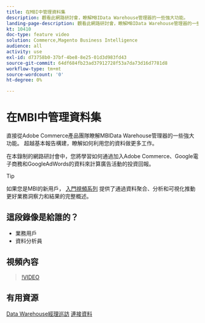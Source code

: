 ```yaml
---
title: 在MBI中管理資料集
description: 觀看此網路研討會，瞭解MBIData Warehouse管理器的一些強大功能。
landing-page-description: 觀看此網路研討會，瞭解MBIData Warehouse管理器的一些強大功能。
kt: 10410
doc-type: feature video
solution: Commerce,Magento Business Intelligence
audience: all
activity: use
exl-id: d73758b0-37bf-4be8-8e25-01d3d983fd43
source-git-commit: 64df684fb23ad37912728f53a7da73d16d7781d8
workflow-type: tm+mt
source-wordcount: '0'
ht-degree: 0%

---
```


# 在MBI中管理資料集

直接從Adobe Commerce產品團隊瞭解MBIData Warehouse管理器的一些強大功能。 超越基本報告構建，瞭解如何利用您的資料做更多工作。

在本錄制的網路研討會中，您將學習如何通過加入Adobe Commerce、Google電子商務和GoogleAdWords的資料來計算廣告活動的投資回報。

>[!TIP]
>
>如果您是MBI的新用戶， [入門視頻系列](./../1-overview.md) 提供了通過資料聚合、分析和可視化推動更好業務洞察力和結果的完整概述。

## 這段錄像是給誰的？

- 業務用戶
- 資料分析員

## 視頻內容

>[!VIDEO](https://video.tv.adobe.com/v/342408?quality=12&learn=on)

## 有用資源

[Data Warehouse經理巡訪](https://docs.magento.com/mbi/data-analyst/data-warehouse-mgr/tour-dwm.html)
[連接資料](https://docs.magento.com/mbi/data-analyst/importing-data/connecting-data/connecting-data.html)
